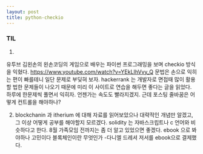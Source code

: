 ```yaml
---
layout: post
title: python-checkio
---
```

### TIL 

1. 
유투브 김왼손의 왼손코딩의 게임으로 배우는 파이썬 프로그래밍을 보며 checkio 방식을 익혔다.
https://www.youtube.com/watch?v=YEkLIhVvy_Q
문법은 손으로 익히는 편이 빠를테니 일단 문제로 부딪혀 보자. 
hackerrank 는 개발자로 면접때 많이 활용할 법한 문제들이 나오기 때문에 
미리 이 사이트로 연습을 해두면 좋다는 글을 읽었다. 
하루에 한문제씩 풀면서 익히자. 언젠가는 속도도 빨라지겠지.
근데 포스팅 줄바꿈은 어떻게 컨트롤을 해야하나?

2. blockchanin 과 itherium 에 대해 자료를 읽어보았으나
대략적인 개념만 알겠고, 그 이상 어떻게 공부를 해야할지 모르겠다. 
solidity 는 자바스크립트나 c 언어와 비슷하다고 한다. 
8월 가족모임 전까지는 좀 더 알고 있었으면 좋겠다. ebook 으로 봐야하나 고민이다
블록체인이란 무엇인가 -다니엘 드레셔 저서를 ebook으로 결제했다.
